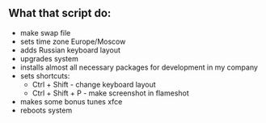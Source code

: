 ## What that script do:

- make swap file
- sets time zone Europe/Moscow
- adds Russian keyboard layout
- upgrades system
- installs almost all necessary packages for development in my company
- sets shortcuts:
  - Ctrl + Shift - change keyboard layout
  - Ctrl + Shift + P - make screenshot in flameshot
- makes some bonus tunes xfce
- reboots system
